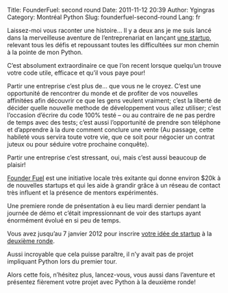Title: FounderFuel: second round
Date: 2011-11-12 20:39
Author: Ygingras
Category: Montréal Python
Slug: founderfuel-second-round
Lang: fr

Laissez-moi vous raconter une histoire… Il y a deux ans je me suis lancé
dans la merveilleuse aventure de l’entreprenariat en lançant [une
startup][], relevant tous les défis et repoussant toutes les
difficultées sur mon chemin à la pointe de mon Python.

</p>

C’est absolument extraordinaire ce que l’on recent lorsque quelqu’un
trouve votre code utile, efficace et qu’il vous paye pour!

</p>

Partir une entreprise c’est plus de… que vous ne le croyez. C’est une
opportunité de rencontrer du monde et de profiter de vos nouvelles
affinitées afin découvrir ce que les gens veulent vraiment; c’est la
liberté de décider quelle nouvelle methode de développement vous allez
utiliser; c’est l’occasion d’écrire du code 100% testé – ou au contraire
de ne pas perdre de temps avec des tests; c’est aussi l’opportunité de
prendre son téléphone et d’apprendre à la dure comment conclure une
vente (Au passage, cette habileté vous servira toute votre vie, que ce
soit pour négocier un contrat juteux ou pour séduire votre prochaine
conquête).

</p>

Partir une entreprise c’est stressant, oui, mais c’est aussi beaucoup de
plaisir!

</p>

[Founder Fuel][] est une initiative locale très exitante qui donne
environ \$20k à de nouvelles startups et qui les aide à grandir grâce à
un réseau de contact très influent et la présence de mentors
expérimentés.

</p>

Une premiere ronde de présentation à eu lieu mardi dernier pendant la
journée de démo et c’était impressionnant de voir des startups ayant
énormément évolué en si peu de temps.

</p>

Vous avez jusqu’au 7 janvier 2012 pour inscrire [votre idée de
startup][] à la [deuxième ronde][].

</p>

Aussi incroyable que cela puisse paraître, il n’y avait pas de projet
impliquant Python lors du premier tour.

</p>

Alors cette fois, n’hésitez plus, lancez-vous, vous aussi dans
l’aventure et présentez fièrement votre projet avec Python à la deuxième
ronde!

<!--:-->

</p>

  [une startup]: http://ajah.ca
  [Founder Fuel]: http://founderfuel.com/fr
  [votre idée de startup]: http://founderfuel.com/en/apply/
  [deuxième ronde]: http://founderfuel.com/en/schedule/
